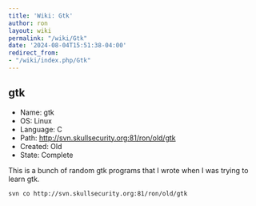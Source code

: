 ```yaml
---
title: 'Wiki: Gtk'
author: ron
layout: wiki
permalink: "/wiki/Gtk"
date: '2024-08-04T15:51:38-04:00'
redirect_from:
- "/wiki/index.php/Gtk"
---
```


## gtk

-   Name: gtk
-   OS: Linux
-   Language: C
-   Path: <http://svn.skullsecurity.org:81/ron/old/gtk>
-   Created: Old
-   State: Complete

This is a bunch of random gtk programs that I wrote when I was trying to learn gtk.

    svn co http://svn.skullsecurity.org:81/ron/old/gtk
